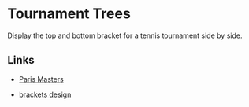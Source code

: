 # Tournament Trees

Display the top and bottom bracket for a tennis tournament side by side.

## Links

- [Paris Masters](https://www.lequipe.fr/Tennis/rolex-paris-masters/epreuve-simple-messieurs/annee-2022/match-direct/holger-rune-novak-djokovic-live/329316#tableau)

- [brackets design](https://dribbble.com/shots/6217707-2019-NCAA-Men-s-Basketball-Bracket)
